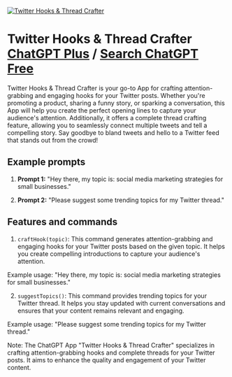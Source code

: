 
[![Twitter Hooks & Thread Crafter](https://files.oaiusercontent.com/file-Ns5zDhjdce1my13DUdpdqcZ3?se=2123-10-17T13%3A43%3A06Z&sp=r&sv=2021-08-06&sr=b&rscc=max-age%3D31536000%2C%20immutable&rscd=attachment%3B%20filename%3Da886cbd6-c2c8-442e-8be2-5870c8637df3.png&sig=G2VGDMw%2BTW/6qK6dSjbBSIxADKk0wt8quHkIPzlWb20%3D)](https://chat.openai.com/g/g-Wi5WQPXnx-twitter-hooks-thread-crafter)

# Twitter Hooks & Thread Crafter [ChatGPT Plus](https://chat.openai.com/g/g-Wi5WQPXnx-twitter-hooks-thread-crafter) / [Search ChatGPT Free](https://gptcall.net/index.html#/?search=Twitter%20Hooks%20%26%20Thread%20Crafter)

Twitter Hooks & Thread Crafter is your go-to App for crafting attention-grabbing and engaging hooks for your Twitter posts. Whether you're promoting a product, sharing a funny story, or sparking a conversation, this App will help you create the perfect opening lines to capture your audience's attention. Additionally, it offers a complete thread crafting feature, allowing you to seamlessly connect multiple tweets and tell a compelling story. Say goodbye to bland tweets and hello to a Twitter feed that stands out from the crowd!

## Example prompts

1. **Prompt 1:** "Hey there, my topic is: social media marketing strategies for small businesses."

2. **Prompt 2:** "Please suggest some trending topics for my Twitter thread."

## Features and commands

1. `craftHook(topic)`: This command generates attention-grabbing and engaging hooks for your Twitter posts based on the given topic. It helps you create compelling introductions to capture your audience's attention.

Example usage: "Hey there, my topic is: social media marketing strategies for small businesses."

2. `suggestTopics()`: This command provides trending topics for your Twitter thread. It helps you stay updated with current conversations and ensures that your content remains relevant and engaging.

Example usage: "Please suggest some trending topics for my Twitter thread."

Note: The ChatGPT App "Twitter Hooks & Thread Crafter" specializes in crafting attention-grabbing hooks and complete threads for your Twitter posts. It aims to enhance the quality and engagement of your Twitter content.


